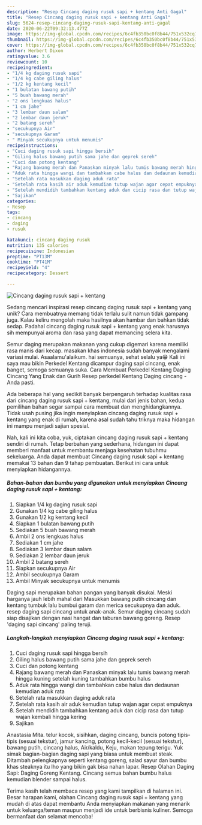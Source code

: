 ```yaml
---
description: "Resep Cincang daging rusuk sapi + kentang Anti Gagal"
title: "Resep Cincang daging rusuk sapi + kentang Anti Gagal"
slug: 5624-resep-cincang-daging-rusuk-sapi-kentang-anti-gagal
date: 2020-06-22T09:32:13.477Z
image: https://img-global.cpcdn.com/recipes/6c4fb350bc0f8b44/751x532cq70/cincang-daging-rusuk-sapi-kentang-foto-resep-utama.jpg
thumbnail: https://img-global.cpcdn.com/recipes/6c4fb350bc0f8b44/751x532cq70/cincang-daging-rusuk-sapi-kentang-foto-resep-utama.jpg
cover: https://img-global.cpcdn.com/recipes/6c4fb350bc0f8b44/751x532cq70/cincang-daging-rusuk-sapi-kentang-foto-resep-utama.jpg
author: Herbert Dixon
ratingvalue: 3.6
reviewcount: 10
recipeingredient:
- "1/4 kg daging rusuk sapi"
- "1/4 kg cabe giling halus"
- "1/2 kg kentang kecil"
- "1 bulatan bawang putih"
- "5 buah bawang merah"
- "2 ons lengkuas halus"
- "1 cm jahe"
- "3 lembar daun salam"
- "2 lembar daun jeruk"
- "2 batang sereh"
- "secukupnya Air"
- "secukupnya Garam"
- " Minyak secukupnya untuk menumis"
recipeinstructions:
- "Cuci daging rusuk sapi hingga bersih"
- "Giling halus bawang putih sama jahe dan geprek sereh"
- "Cuci dan potong kentang"
- "Rajang bawang merah dan Panaskan minyak lalu tumis bawang merah hingga kuning setelah kuning tambahkan bumbu halus"
- "Aduk rata hingga wangi dan tambahkan cabe halus dan dedaunan kemudian aduk rata"
- "Setelah rata masukkan daging aduk rata"
- "Setelah rata kasih air aduk kemudian tutup wajan agar cepat empuknya"
- "Setelah mendidih tambahkan kentang aduk dan cicip rasa dan tutup wajan kembali hingga kering"
- "Sajikan"
categories:
- Resep
tags:
- cincang
- daging
- rusuk

katakunci: cincang daging rusuk 
nutrition: 135 calories
recipecuisine: Indonesian
preptime: "PT13M"
cooktime: "PT41M"
recipeyield: "4"
recipecategory: Dessert

---
```



![Cincang daging rusuk sapi + kentang](https://img-global.cpcdn.com/recipes/6c4fb350bc0f8b44/751x532cq70/cincang-daging-rusuk-sapi-kentang-foto-resep-utama.jpg)

Sedang mencari inspirasi resep cincang daging rusuk sapi + kentang yang unik? Cara membuatnya memang tidak terlalu sulit namun tidak gampang juga. Kalau keliru mengolah maka hasilnya akan hambar dan bahkan tidak sedap. Padahal cincang daging rusuk sapi + kentang yang enak harusnya sih mempunyai aroma dan rasa yang dapat memancing selera kita.

Semur daging merupakan makanan yang cukup digemari karena memiliki rasa manis dari kecap. masakan khas indonesia sudah banyak mengalami variasi mulai. Asaalamu&#39;alaikum. hai semuanya, sehat selalu ya😁 Kali ini saya mau bikin Perkedel Kentang dicampur daging sapi cincang, enak banget, semoga semuanya suka. Cara Membuat Perkedel Kentang Daging Cincang Yang Enak dan Gurih Resep perkedel Kentang Daging cincang - Anda pasti.

Ada beberapa hal yang sedikit banyak berpengaruh terhadap kualitas rasa dari cincang daging rusuk sapi + kentang, mulai dari jenis bahan, kedua pemilihan bahan segar sampai cara membuat dan menghidangkannya. Tidak usah pusing jika ingin menyiapkan cincang daging rusuk sapi + kentang yang enak di rumah, karena asal sudah tahu triknya maka hidangan ini mampu menjadi sajian spesial.


Nah, kali ini kita coba, yuk, ciptakan cincang daging rusuk sapi + kentang sendiri di rumah. Tetap berbahan yang sederhana, hidangan ini dapat memberi manfaat untuk membantu menjaga kesehatan tubuhmu sekeluarga. Anda dapat membuat Cincang daging rusuk sapi + kentang memakai 13 bahan dan 9 tahap pembuatan. Berikut ini cara untuk menyiapkan hidangannya.

<!--inarticleads1-->

##### Bahan-bahan dan bumbu yang digunakan untuk menyiapkan Cincang daging rusuk sapi + kentang:

1. Siapkan 1/4 kg daging rusuk sapi
1. Gunakan 1/4 kg cabe giling halus
1. Gunakan 1/2 kg kentang kecil
1. Siapkan 1 bulatan bawang putih
1. Sediakan 5 buah bawang merah
1. Ambil 2 ons lengkuas halus
1. Sediakan 1 cm jahe
1. Sediakan 3 lembar daun salam
1. Sediakan 2 lembar daun jeruk
1. Ambil 2 batang sereh
1. Siapkan secukupnya Air
1. Ambil secukupnya Garam
1. Ambil  Minyak secukupnya untuk menumis


Daging sapi merupakan bahan pangan yang banyak disukai. Meski harganya jauh lebih mahal dari Masukkan bawang putih cincang dan kentang tumbuk lalu bumbui garam dan merica secukupnya dan aduk. resep daging sapi cincang untuk anak-anak. Semur daging cincang sudah siap disajikan dengan nasi hangat dan taburan bawang goreng. Resep &#39;daging sapi cincang&#39; paling teruji. 

<!--inarticleads2-->

##### Langkah-langkah menyiapkan Cincang daging rusuk sapi + kentang:

1. Cuci daging rusuk sapi hingga bersih
1. Giling halus bawang putih sama jahe dan geprek sereh
1. Cuci dan potong kentang
1. Rajang bawang merah dan Panaskan minyak lalu tumis bawang merah hingga kuning setelah kuning tambahkan bumbu halus
1. Aduk rata hingga wangi dan tambahkan cabe halus dan dedaunan kemudian aduk rata
1. Setelah rata masukkan daging aduk rata
1. Setelah rata kasih air aduk kemudian tutup wajan agar cepat empuknya
1. Setelah mendidih tambahkan kentang aduk dan cicip rasa dan tutup wajan kembali hingga kering
1. Sajikan


Anastasia Mita. telur kocok, sisihkan, daging cincang, buncis potong tipis-tipis (sesuai tekstur), jamur kancing, potong kecil-kecil (sesuai tekstur), bawang putih, cincang halus, Air/kaldu, Keju, makan tepung terigu. Yuk simak bagian-bagian daging sapi yang biasa untuk membuat steak. Ditambah pelengkapnya seperti kentang goreng, salad sayur dan bumbu khas steaknya itu lho yang bikin gak bisa nahan lapar. Resep Olahan Daging Sapi: Daging Goreng Kentang. Cincang semua bahan bumbu halus kemudian blender sampai halus. 

Terima kasih telah membaca resep yang kami tampilkan di halaman ini. Besar harapan kami, olahan Cincang daging rusuk sapi + kentang yang mudah di atas dapat membantu Anda menyiapkan makanan yang menarik untuk keluarga/teman maupun menjadi ide untuk berbisnis kuliner. Semoga bermanfaat dan selamat mencoba!

